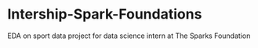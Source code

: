 # Intership-Spark-Foundations
EDA on sport data project for data science intern at The Sparks Foundation
